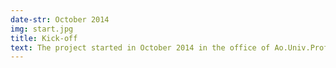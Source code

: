 ```yaml
---
date-str: October 2014
img: start.jpg
title: Kick-off
text: The project started in October 2014 in the office of Ao.Univ.Prof. Mag. Dr. Horst Eidenberger at the Interactive Media Systems Group of Vienna University of Technology.
---
```

